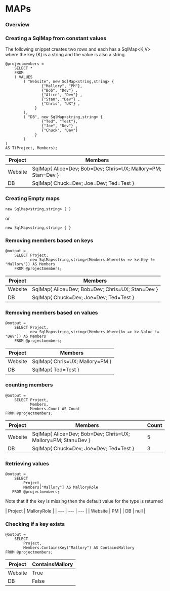 # MAPs

### Overview



### Creating a SqlMap from constant values

The following snippet creates two rows and each has a SqlMap<K,V> where the key (K) is a string and the value is also a string.

```
@projectmembers = 
    SELECT *
    FROM
    ( VALUES
        ( "Website", new SqlMap<string,string> { 
                {"Mallory", "PM"}, 
                {"Bob", "Dev"} ,
                {"Alice", "Dev"} ,
                {"Stan", "Dev"} ,
                {"Chris", "UX"} ,
             } 
        ),
        ( "DB", new SqlMap<string,string> { 
                {"Ted", "Test"}, 
                {"Joe", "Dev"} ,
                {"Chuck", "Dev"} 
             } 
        )
)
AS T(Project, Members);
```

| Project | Members |
| --- | --- |
| Website | SqlMap{ Alice=Dev; Bob=Dev; Chris=UX; Mallory=PM; Stan=Dev } |
| DB | SqlMap{ Chuck=Dev; Joe=Dev; Ted=Test } |




### Creating Empty maps

```
new SqlMap<string,string> ( )
```
or

```
new SqlMap<string,string> { }
```


### Removing members based on keys

```
@output =
    SELECT Project,
           new SqlMap<string,string>(Members.Where(kv => kv.Key != "Mallory")) AS Members
    FROM @projectmembers;
```

| Project | Members |
| --- | --- |
| Website | SqlMap{ Alice=Dev; Bob=Dev; Chris=UX; Stan=Dev } |
| DB | SqlMap{ Chuck=Dev; Joe=Dev; Ted=Test } |


### Removing members based on values

```
@output =
    SELECT Project,
           new SqlMap<string,string>(Members.Where(kv => kv.Value != "Dev")) AS Members
    FROM @projectmembers;
```

| Project | Members |
| --- | --- |
| Website | SqlMap{ Chris=UX; Mallory=PM } |
| DB | SqlMap{ Ted=Test } |

### counting members

```
@output =
    SELECT Project,
           Members,
           Members.Count AS Count
FROM @projectmembers;
```

| Project | Members | Count |
| --- | --- | --- |
| Website | SqlMap{ Alice=Dev; Bob=Dev; Chris=UX; Mallory=PM; Stan=Dev } | 5 |
| DB | SqlMap{ Chuck=Dev; Joe=Dev; Ted=Test } | 3 |

### Retrieving values
```
@output =
    SELECT 
        Project,
        Members["Mallory"] AS MalloryRole
   FROM @projectmembers;
```

Note that if the key is missing then the default value for the type is returned

| Project | MalloryRole  |
| --- | --- | --- |
| Website | PM |
| DB | null |

### Checking if a key exists

```
@output =
    SELECT 
        Project,
        Members.ContainsKey("Mallory") AS ContainsMallory
FROM @projectmembers;
``` 

| Project | ContainsMallory |
| --- | --- |
| Website | True |
| DB | False |


